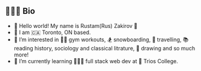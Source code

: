 ## 🙋🏻‍♂️ Bio

- 👋 Hello world! My name is Rustam(Rus) Zakirov 🙂
- 📍 I am 🇨🇦 Toronto, ON based.
- 👀 I’m interested in 🏋️‍♂️ gym workouts, 🏂 snowboarding, 🧳 travelling, 📚 reading history, sociology and classical litrature, 🎨 drawing and so much more!
- 🌱 I’m currently learning 👨🏻‍💻 full stack web dev at 🏫 Trios College.

<!---
ruzaki1290/ruzaki1290 is a ✨ special ✨ repository because its `README.md` (this file) appears on your GitHub profile.
You can click the Preview link to take a look at your changes.
--->
